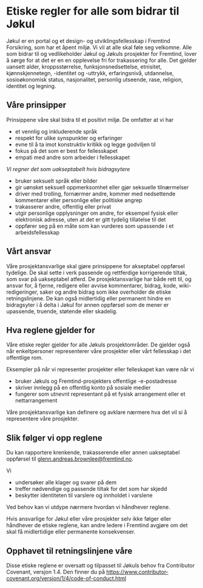 # Etiske regler for alle som bidrar til Jøkul

Jøkul er en portal og et design- og utviklingsfellesskap i Fremtind Forsikring, som har et åpent miljø. 
Vi vil at alle skal føle seg velkomne. Alle som bidrar til og vedlikeholder Jøkul og Jøkuls prosjekter for Fremtind, 
lover å sørge for at det er en en opplevelse fri for trakassering for alle. 
Det gjelder uansett alder, kroppsstørrelse, funksjonsnedsettelse, etnisitet, kjønnskjennetegn, -identitet og -uttrykk, 
erfaringsnivå, utdannelse, sosioøkonomisk status, nasjonalitet, personlig utseende, rase, religion, identitet og legning.


## Våre prinsipper

Prinsippene våre skal bidra til et positivt miljø. De omfatter at vi har

*	et vennlig og inkluderende språk
*	respekt for ulike synspunkter og erfaringer
*	evne til å ta imot konstruktiv kritikk og legge godviljen til
*	fokus på det som er best for fellesskapet
*	empati med andre som arbeider i fellesskapet

_Vi regner det som uakseptabelt hvis bidragsytere_

* bruker seksuelt språk eller bilder
*	 gir uønsket seksuell oppmerksomhet eller gjør seksuelle tilnærmelser 
*	driver med trolling, fornærmer andre, kommer med nedsettende kommentarer 
eller personlige eller politiske angrep 
*	trakasserer andre, offentlig eller privat
*	utgir personlige opplysninger om andre, for eksempel fysisk eller elektronisk adresse, 
uten at det er gitt tydelig tillatelse til det
*	oppfører seg på en måte som kan vurderes som upassende i et arbeidsfellesskap

## Vårt ansvar

Våre prosjektansvarlige skal gjøre prinsippene for akseptabel oppførsel tydelige. 
De skal sette i verk passende og rettferdige korrigerende tiltak, som svar på uakseptabel atferd.
De prosjektansvarlige har både rett til, og ansvar for, å fjerne, redigere eller avvise kommentarer, 
bidrag, kode, wiki-redigeringer, saker og andre bidrag som ikke overholder de etiske retningslinjene. 
De kan også midlertidig eller permanent hindre en bidragsyter i å delta i Jøkul for annen oppførsel 
som de mener er upassende, truende, støtende eller skadelig.

## Hva reglene gjelder for

Våre etiske regler gjelder for alle Jøkuls prosjektområder. 
De gjelder også når enkeltpersoner representerer våre prosjekter eller vårt fellesskap i det offentlige rom. 

Eksempler på når vi representer prosjekter eller felleskapet kan være når vi

*	bruker Jøkuls og Fremtind-prosjekters offentlige -e-postadresse
*	skriver innlegg på en offentlig konto på sosiale medier
*	fungerer som utnevnt representant på et fysisk arrangement eller et nettarrangement

Våre prosjektansvarlige kan definere og avklare nærmere hva det vil si å representere våre prosjekter.

## Slik følger vi opp reglene

Du kan rapportere krenkende, trakasserende eller annen uakseptabel oppførsel til
glenn.andreas.brownlee@fremtind.no. 

Vi

*	undersøker alle klager og svarer på dem 
*	treffer nødvendige og passende tiltak for det som har skjedd
*	beskytter identiteten til varslere og innholdet i varslene

Ved behov kan vi utdype nærmere hvordan vi håndhever reglene.

Hvis ansvarlige for Jøkul eller våre prosjekter selv ikke følger eller håndhever de etiske reglene, 
kan andre ledere i Fremtind avgjøre om det skal få midlertidige eller permanente konsekvenser. 

## Opphavet til retningslinjene våre

Disse etiske reglene er oversatt og tilpasset til Jøkuls behov fra Contributor Covenant, versjon 1.4. 
Den finner du på https://www.contributor-covenant.org/version/1/4/code-of-conduct.html
